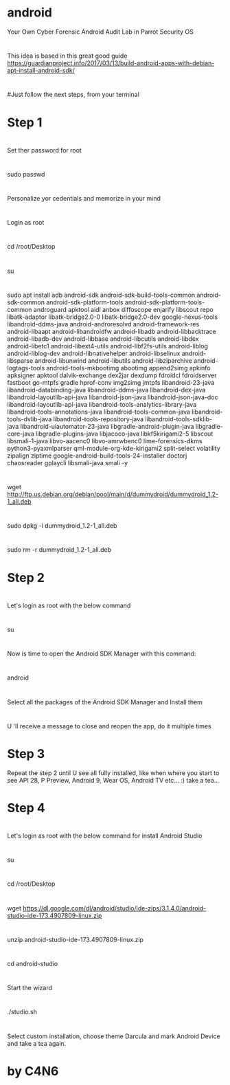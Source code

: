 # android
Your Own Cyber Forensic Android Audit Lab in Parrot Security OS
#
This idea is based in this great good guide https://guardianproject.info/2017/03/13/build-android-apps-with-debian-apt-install-android-sdk/
#
#Just follow the next steps, from your terminal
#
#
# Step 1
#
Set ther password for root
#
sudo passwd
#
Personalize yor cedentials and memorize in your mind
#
Login as root
#
cd /root/Desktop
#
su
#
sudo apt install adb android-sdk android-sdk-build-tools-common android-sdk-common android-sdk-platform-tools android-sdk-platform-tools-common androguard apktool aidl anbox diffoscope enjarify libscout repo libatk-adaptor libatk-bridge2.0-0 libatk-bridge2.0-dev google-nexus-tools libandroid-ddms-java android-androresolvd android-framework-res android-libaapt android-libandroidfw android-libadb android-libbacktrace android-libadb-dev android-libbase android-libcutils android-libdex android-libetc1 android-libext4-utils android-libf2fs-utils android-liblog  android-liblog-dev android-libnativehelper android-libselinux android-libsparse android-libunwind android-libutils android-libziparchive android-logtags-tools android-tools-mkbootimg abootimg append2simg apkinfo apksigner apktool dalvik-exchange dex2jar dexdump fdroidcl fdroidserver fastboot go-mtpfs gradle hprof-conv img2simg jmtpfs libandroid-23-java libandroid-databinding-java libandroid-ddms-java libandroid-dex-java libandroid-layoutlib-api-java libandroid-json-java libandroid-json-java-doc libandroid-layoutlib-api-java libandroid-tools-analytics-library-java libandroid-tools-annotations-java libandroid-tools-common-java libandroid-tools-dvlib-java libandroid-tools-repository-java libandroid-tools-sdklib-java libandroid-uiautomator-23-java libgradle-android-plugin-java libgradle-core-java libgradle-plugins-java libjacoco-java libkf5kirigami2-5 libscout libsmali-1-java libvo-aacenc0 libvo-amrwbenc0 lime-forensics-dkms python3-pyaxmlparser qml-module-org-kde-kirigami2 split-select volatility zipalign ziptime google-android-build-tools-24-installer doctorj chaosreader gplaycli libsmali-java smali -y
#
#
#
wget http://ftp.us.debian.org/debian/pool/main/d/dummydroid/dummydroid_1.2-1_all.deb
#
sudo dpkg -i dummydroid_1.2-1_all.deb
#
sudo rm -r dummydroid_1.2-1_all.deb
#
#
#
# Step 2
#
Let's login as root with the below command
#
su
#
#
Now is time to open the Android SDK Manager with this command:
#
android
#
#
Select all the packages of the Android SDK Manager and Install them
#
U 'll receive a message to close and reopen the app, do it multiple times
#
# Step 3
Repeat the step 2 until U see all fully installed, like when where you start to see API 28, P Preview, Android 9, Wear OS, Android TV etc...  :) take a tea...
#
#
# Step 4
#
Let's login as root with the below command for install Android Studio
#
su
#
cd /root/Desktop
#
wget https://dl.google.com/dl/android/studio/ide-zips/3.1.4.0/android-studio-ide-173.4907809-linux.zip
#
unzip android-studio-ide-173.4907809-linux.zip
#
cd android-studio
#
Start the wizard
#
./studio.sh
#
Select custom installation, choose theme Darcula and mark Android Device and take a tea again.
#
# by C4N6





